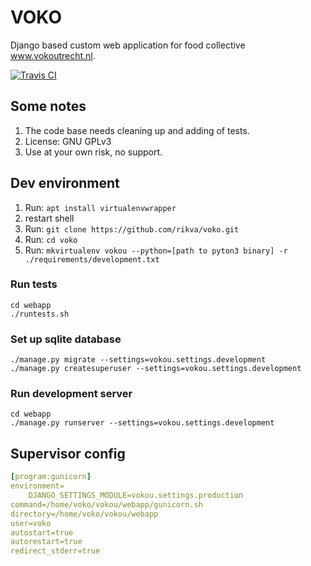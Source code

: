 # VOKO
Django based custom web application for food collective www.vokoutrecht.nl.

[![Travis CI](https://api.travis-ci.org/rikva/voko.svg)](https://travis-ci.org/rikva/voko)
## Some notes
1. The code base needs cleaning up and adding of tests.
1. License: GNU GPLv3
1. Use at your own risk, no support.

## Dev environment

1. Run: `apt install virtualenvwrapper`
2. restart shell
3. Run: `git clone https://github.com/rikva/voko.git`
4. Run: `cd voko`
5. Run: `mkvirtualenv vokou --python=[path to pyton3 binary] -r ./requirements/development.txt`

### Run tests
    cd webapp
    ./runtests.sh

### Set up sqlite database
    ./manage.py migrate --settings=vokou.settings.development
    ./manage.py createsuperuser --settings=vokou.settings.development

### Run development server
    cd webapp
    ./manage.py runserver --settings=vokou.settings.development

## Supervisor config
```yaml
[program:gunicorn]
environment=
    DJANGO_SETTINGS_MODULE=vokou.settings.production
command=/home/voko/vokou/webapp/gunicorn.sh
directory=/home/voko/vokou/webapp
user=voko
autostart=true
autorestart=true
redirect_stderr=true
```
